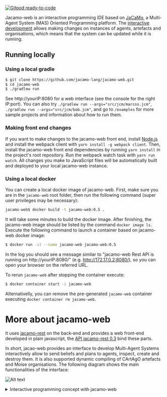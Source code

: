 [![Gitpod ready-to-code](https://img.shields.io/badge/Gitpod-ready--to--code-blue?logo=gitpod)](https://gitpod.io/#https://github.com/jacamo-lang/jacamo-web)

Jacamo-web is an interactive programming IDE based on [JaCaMo](http://jacamo.sourceforge.net/), a Multi-Agent System (MAS) Oriented Programming platform. The [interactive development](
https://cgi.csc.liv.ac.uk/~lad/emas2019/accepted/EMAS2019_paper_8.pdf) allows making changes on instances of agents, artefacts and organisations, which means that the system can be updated while it is running.

## Running locally

### Using a local gradle

```sh
$ git clone https://github.com/jacamo-lang/jacamo-web.git
$ cd jacamo-web
$ ./gradlew run
```
See http://yourIP:8080 for a web interface (see the console for the right IP:port). You can also try `./gradlew run --args="src/jcm/marcos.jcm"`, `./gradlew run --args="src/jcm/bob.jcm"`, and go to `/examples` for more sample projects and information about how to run them.


### Making front end changes
If you want to make changes to the jacamo-web front end, install [Node.js](https://nodejs.org/) and install the webpack client with ``yarn install -g webpack client``.
Then, install the jacamo-web front end dependencies by running ``yarn install`` in the project's root repository.
Run the webpack watch task with ``yarn run watch``. All changes you make to JavaScript files will be automatically built and deployed to your local jacamo-web instance.

### Using a local docker

You can create a local docker image of jacamo-web. First, make sure you are in the `jacamo-web` root folder, then run the following command (super user privileges may be necessary):

```sh
jacamo-web$ docker build -t jacamo-web:0.5 .
```

It will take some minutes to build the docker image. After finishing, the jacamo-web image should be listed by the command `docker image ls`. Execute the following command to launch a container based on jacamo-web docker image:

```sh
$ docker run -it --name jacamo-web jacamo-web:0.5
```

In the log you should see a message similar to "jacamo-web Rest API is running on http://yourIP:8080/" (e.g. http://172.17.0.2:8080/), so you can open your browser on the referred URL.

To rerun `jacamo-web` after stopping the container execute:

```sh
$ docker container start -i jacamo-web
```
Alternativelly, you can remove the pre-generated `jacamo-web` container executing `docker container rm jacamo-web`.

# More about jacamo-web

It uses [jacamo-rest](https://github.com/jacamo-lang/jacamo-rest) on the back-end and provides a web front-end developed in plain javascript, the [API jacamo-rest 0.3](https://app.swaggerhub.com/apis/sma-das/jacamo-rest/0.3) bind these parts.

In short, jacao-web provides an interface to develop Multi-Agent Systems interactively allow to send beliefs and plans to agents, inspect, create and destroy them. It is also supported dynamic compiling of CArtAgO artefacts and Moise organisations. The following diagram shows the main functionalities of the interface:

![Alt text](https://g.gravizo.com/source/programmingconcept?https%3A%2F%2Fraw.githubusercontent.com%2Fjacamo-lang%2Fjacamo-web%2Fmaster%2Freadme.md)
<details>
<summary>Interactive programming concept with jacamo-web</summary>
programmingconcept
digraph G {
	graph [
		rankdir="RL"
	]
	subgraph cluster_1 {
		label="Environment: CArtAgO";
		Artifact [shape = record, label="Artifact"];
		ArtInsp [shape = plain, label="Artifact Inspection"];
		ArtEdit [shape = plain, label="Edit artifact code"];
		ArtCreate [shape = plain, label="Make new artifact"];
		ArtDispo [shape = plain, label="Dispose artifact"];
	}
	subgraph cluster_0 {
		label="Agents: Jason";
		Agent [label="Agent"];
		AgInsp [shape = plain, label="Agent Inspection"];
		AgCmd [shape = plain, label="Send commands"];
		AgEdit [shape = plain, label="Edit Agent"];
		AgCreate [shape = plain, label="Create agent"];
		AgKill [shape = plain, label="Kill agents"];
		AgDF [shape = plain, label="Directory Facilitator"];
	}
	subgraph cluster_2 {
		label="Organisation: Moise";
		Org [shape = tab, label="Organisation"];
		OrgInsp [shape = plain, label="Organisation Inspection"];
		OrgEdit [shape = plain, label="Edit organisation"];
		OrgAgR [shape = plain, label="Adopting role"];
		OrgAgM [shape = plain, label="Commiting mission"];
	}
	AgInsp -> Agent [color = gray20, fontcolor = gray20, style = dotted];
	AgCmd -> Agent [color = gray20, fontcolor = gray20, style = dotted];
	AgEdit -> Agent [color = gray20, fontcolor = gray20, style = dotted];
	AgCreate -> Agent [color = gray20, fontcolor = gray20, style = dotted];
	AgKill -> Agent [color = gray20, fontcolor = gray20, style = dotted];
	AgDF -> Agent [color = gray20, fontcolor = gray20, style = dotted];
	ArtInsp -> Artifact [color = gray20, fontcolor = gray20, style = dotted];
	ArtEdit -> Artifact [color = gray20, fontcolor = gray20, style = dotted];
 	ArtCreate -> Artifact [color = gray20, fontcolor = gray20, style = dotted];
 	ArtDispo -> Artifact [color = gray20, fontcolor = gray20, style = dotted];
 	OrgInsp -> Org [color = gray20, fontcolor = gray20, style = dotted];
	OrgEdit -> Org [color = gray20, fontcolor = gray20, style = dotted];
	OrgAgR -> Org [color = gray20, fontcolor = gray20, style = dotted];
	OrgAgM -> Org [color = gray20, fontcolor = gray20, style = dotted];
}
programmingconcept
</details>
